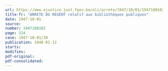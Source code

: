 ```yaml
---
url: https://www.ejustice.just.fgov.be/eli/arrete/1947/10/01/1947100102/justel
title-fr: "ARRETE DU REGENT relatif aux bibliothèques publiques"
date: 1947-10-01
source:
number: 1947100102
page: 324
case: 1947-10-01/30
publication: 1948-01-12
starts:
modifies:
pdf-original:
pdf-consolidated:
---
```


